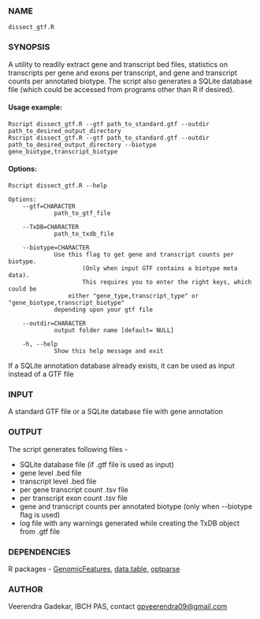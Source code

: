 ### NAME

<pre><code>dissect_gtf.R </code></pre>

### SYNOPSIS

A utility to readily extract gene and transcript bed files, statistics on transcripts per gene and exons per transcript, and gene and transcript counts per annotated biotype. The script also generates a SQLite database file (which could be accessed from
programs other than R if desired).

#### Usage example:

<pre><code>Rscript dissect_gtf.R --gtf path_to_standard.gtf --outdir path_to_desired_output_directory
Rscript dissect_gtf.R --gtf path_to_standard.gtf --outdir path_to_desired_output_directory --biotype gene_biotype,transcript_biotype
</code></pre>



#### Options:

<pre><code>Rscript dissect_gtf.R --help

Options:
	--gtf=CHARACTER
		     path_to_gtf_file

	--TxDB=CHARACTER
		     path_to_txdb_file

	--biotype=CHARACTER
		     Use this flag to get gene and transcript counts per biotype. 
                     (Only when input GTF contains a biotype meta data). 
                     This requires you to enter the right keys, which could be 
	             either "gene_type,transcript_type" or "gene_biotype,transcript_biotype"
		     depending upon your gtf file

	--outdir=CHARACTER
		     output folder name [default= NULL]

	-h, --help
		     Show this help message and exit
</code></pre>

If a SQLite annotation database already exists, it can be used as input instead of a GTF file


### INPUT
A standard GTF file or a SQLite database file with gene annotation

### OUTPUT

The script generates following files -
* SQLite database file (if .gtf file is used as input)
* gene level .bed file
* transcript level .bed file
* per gene transcript count .tsv file
* per transcript exon count .tsv file
* gene and transcript counts per annotated biotype (only when --biotype flag is used)
* log file with any warnings generated while creating the TxDB object from .gtf file

### DEPENDENCIES

R packages - [GenomicFeatures](https://bioconductor.org/packages/release/bioc/html/GenomicFeatures.html), [data.table](https://cran.r-project.org/web/packages/data.table/index.html), [optparse](https://cran.r-project.org/web/packages/optparse/index.html)


### AUTHOR
Veerendra Gadekar, IBCH PAS, contact [gpveerendra09@gmail.com](mailto:gpveerendra09@gmail.com)
